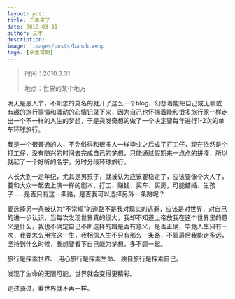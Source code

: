 ```yaml
---
layout: post
title: 三丰来了
date: 2010-03-31
author: 三丰
description:
image: 'images/posts/banch.webp'
tags: [余生可期]
---
```


> 时间：2010.3.31
>
>地点：世界的某个地方

明天是愚人节，不知怎的莫名的就开了这么一个blog，幻想着能把自己或无聊或有趣的旅行事情和骚动的心情记录下来，因为自己也怀揣着能和很多旅行家一样走出一个不一样的人生的梦想，于是突发奇想的做了一个决定要每年进行1-2次的单车环球旅行。

我是一个很普通的人，不免俗得和很多人一样毕业之后成了打工仔，现在依然是个打工仔，没有随兴的时间去完成自己的梦想，只能通过假期来一点点的拼凑，所以就起了一个好听的名字，分时分段环球旅行。

人长大到一定年纪，尤其是男孩子，就被认为应该要稳定了，应该要像个大人了，要和大众一起去上演一样的剧本，打工、赚钱、买车、买房，可能结婚、生孩子……是否只有这一条路，是否我可以选择另外一条路呢？

要选择另一条被认为“不常规”的道路不是我对现实的逃避，应该是对世界，对自己的进一步认识，当每次发现世界真的很大，我却不知道上帝放我在这个世界里的意义是什么，我也不确定自己不断选择的路是否有意义，是否正确，毕竟人生只有一次，我要怎么用完这一生，我相信人生不只有那么一条路，不管最后我能走多远，坚持到什么时候，我想要看下自己能为梦想，多不顾一起。

旅行是探索世界、
用心旅行是探索生命、
独自旅行是探索自己。

发现了生命的无限可能，世界就会变得更精彩。

走过骑过，看世界就不再一样。

